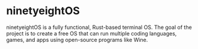 # ninetyeightOS
ninetyeightOS is a fully functional, Rust-based terminal OS.
The goal of the project is to create a free OS that can run multiple coding languages, games, and apps using open-source programs like Wine.
